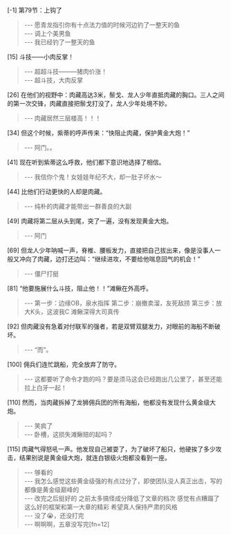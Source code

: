 
[-1] 第79节：上钩了
>--- 愿青龙指引你有十点法力值的时候河边钓了一整天的鱼<br>
>--- 调上个美男鱼<br>
>--- 我已经钓了一整天的鱼<br>

[15] 斗技——小肉反掌！
>--- 超超斗技———猪肉价涨！<br>
>--- 超斗技，大肉反掌<br>

[26] 在他们的视野中：肉藏高达3米，鬃戈、龙人少年直抵肉藏的胸口。三人之间的第一次交锋，肉藏直接把鬃戈打没了，龙人少年处境不妙。
>--- 肉藏居然三层楼高！！！<br>

[34] 但这个时候，紫蒂的呼声传来：“快阻止肉藏，保护黄金大炮！”
>--- 阿门。。<br>

[41] 现在听到紫蒂这么呼救，他们都下意识地选择了相信。
>--- 我信你个鬼！女娃娃年纪不大，却一肚子坏水～<br>

[44] 比他们行动更快的人却是肉藏。
>--- 纯朴的肉藏才能带出一群善良的大副<br>

[49] 肉藏将第二层从头到尾，突了一遍，没有发现黄金大炮。
>--- 阿门<br>

[69] 但龙人少年呐喊一声，脊椎、腰板发力，直接把自己拔出来，像是没事人一般又冲向了肉藏，边打还边叫：“继续进攻，不要给他喘息回气的机会！”
>--- 僵尸打挺<br>

[81] “他要施展什么斗技，阻止他！！”滩鳅在外高呼。
>--- 第一步：边缘OB，泉水指挥
第二步：崩撤卖溜，友死敌捞
第三步：放大K头，这波我C
滩鳅深得大司真传<br>

[92] 但肉藏没有急着对付联军的强者，若是双臂双腿发力，对眼前的海船不断破坏。
>--- “而”。<br>

[100] 佣兵们连忙跳船，完全放弃了防守。
>--- 这都要听了命令才跑的吗？要是须马这会已经跑出几公里了，甚至还能拉上白牙一起！<br>

[110] 然而，当肉藏拆掉了龙狮佣兵团的所有海船，他都没有发现什么黄金级大炮。
>--- 笑疯了<br>
>--- 卧槽，这损失滩鳅赔的起吗？<br>

[115] 肉藏气得怒吼一声。他发现自己被耍了，为了破坏了船只，他硬挨了多少攻击，结果别说是黄金级大炮，就连白银级火炮都没看到一座。
>--- 够看的<br>
>--- 我怎么感觉这些黄金级强的有点过分了，即使团队没人真正出击，写的都像是黄金级巅峰的<br>
>--- 改完之后挺好的  之前太多搞怪成分降低了文章的档次  感觉有点糟蹋了这么好的框架和第一大章的精彩  希望真人保持严肃的风格<br>
>--- 没了😭，还没打完<br>
>--- 啊啊啊，五章没写完[fn=12]<br>
